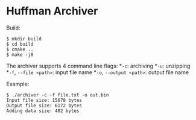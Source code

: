 # Huffman Archiver
Build:
```shell
$ mkdir build
$ cd build
$ cmake ..
$ make -j8
```

The archiver supports 4 command line flags:
*```-c```: archiving
*```-u```: unzipping
*```-f```, ```--file <path>```: input file name
*```-o```, ```--output <path>```: output file name

Example:
```
$ ./archiver -c -f file.txt -o out.bin
Input file size: 15678 bytes
Output file size: 6172 bytes
Adding data size: 482 bytes
```
